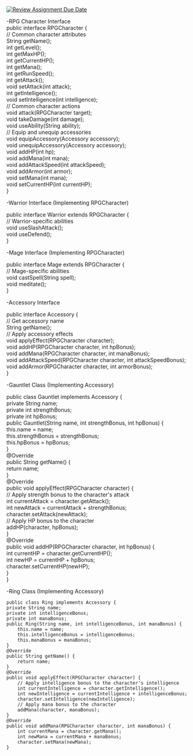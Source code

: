 [![Review Assignment Due Date](https://classroom.github.com/assets/deadline-readme-button-24ddc0f5d75046c5622901739e7c5dd533143b0c8e959d652212380cedb1ea36.svg)](https://classroom.github.com/a/DRqen68Y)

-RPG Character Interface                                                      
 public interface RPGCharacter {                                        
    // Common character attributes                                                              
    String getName();                                 
    int getLevel();                            
    int getMaxHP();                               
    int getCurrentHP();                           
    int getMana();                     
    int getRunSpeed();                                 
    int getAttack();                                
    void setAttack(int attack);                                  
    int getIntelligence();                                                        
    void setIntelligence(int intelligence);                                                      
    // Common character actions                                            
    void attack(RPGCharacter target);                                                       
    void takeDamage(int damage);                                              
    void useAbility(String ability);                                                            
    // Equip and unequip accessories                                        
    void equipAccessory(Accessory accessory);                                    
    void unequipAccessory(Accessory accessory);                       
    void addHP(int hp);      
    void addMana(int mana);                          
    void addAttackSpeed(int attackSpeed);                                  
    void addArmor(int armor);                              
    void setMana(int mana);                                
    void setCurrentHP(int currentHP);                          
  }                                          

 -Warrior Interface (Implementing RPGCharacter)
                             
  public interface Warrior extends RPGCharacter {                                     
    // Warrior-specific abilities                               
    void useSlashAttack();                                          
    void useDefend();                                              
  }                                                        
                                                                  
-Mage Interface (Implementing RPGCharacter)                                                                    
                                                                
public interface Mage extends RPGCharacter {                                                    
    // Mage-specific abilities                                      
    void castSpell(String spell);                                              
    void meditate();                                                            
  }                                                              
                                                        
 -Accessory Interface                                                  
                                                            
  public interface Accessory {                                          
    // Get accessory name                                                                  
    String getName();                                            
    // Apply accessory effects                                                        
    void applyEffect(RPGCharacter character);                                                        
    void addHP(RPGCharacter character, int hpBonus);                                                                      
    void addMana(RPGCharacter character, int manaBonus);                                                        
    void addAttackSpeed(RPGCharacter character, int attackSpeedBonus);                                                
    void addArmor(RPGCharacter character, int armorBonus);                                                        
  }                                                                                
                                                              
  -Gauntlet Class (Implementing Accessory)                                                                    
                                                                    
  public class Gauntlet implements Accessory {                                                
    private String name;                                                                  
    private int strengthBonus;                                                              
    private int hpBonus;                                                            
    public Gauntlet(String name, int strengthBonus, int hpBonus) {                                                                    
        this.name = name;                                                                                                  
        this.strengthBonus = strengthBonus;                                                                                      
        this.hpBonus = hpBonus;                                                                                        
    }                                                  
    @Override                                                                            
    public String getName() {                                                                                                  
        return name;                                                                                  
    }                                                                
    @Override                                                                            
    public void applyEffect(RPGCharacter character) {                                                                
        // Apply strength bonus to the character's attack                                                                                                                  
        int currentAttack = character.getAttack();                                                                                  
        int newAttack = currentAttack + strengthBonus;                                                                                                                
        character.setAttack(newAttack);                                                                              
        // Apply HP bonus to the character                                                            
        addHP(character, hpBonus);                                                        
    }                                                                      
    @Override                                                                              
    public void addHP(RPGCharacter character, int hpBonus) {                                                              
        int currentHP = character.getCurrentHP();                                                        
        int newHP = currentHP + hpBonus;                                                
        character.setCurrentHP(newHP);                                                      
    }                                                                              
  }                                                        
                                                          
  -Ring Class (Implementing Accessory)                                              
                                                              
    public class Ring implements Accessory {                                                        
    private String name;                                            
    private int intelligenceBonus;
    private int manaBonus;
    public Ring(String name, int intelligenceBonus, int manaBonus) {
        this.name = name;
        this.intelligenceBonus = intelligenceBonus;
        this.manaBonus = manaBonus;
    }
    @Override
    public String getName() {
        return name;
    }
    @Override
    public void applyEffect(RPGCharacter character) {
        // Apply intelligence bonus to the character's intelligence
        int currentIntelligence = character.getIntelligence();
        int newIntelligence = currentIntelligence + intelligenceBonus;
        character.setIntelligence(newIntelligence);
        // Apply mana bonus to the character
        addMana(character, manaBonus);
    }
    @Override
    public void addMana(RPGCharacter character, int manaBonus) {
        int currentMana = character.getMana();
        int newMana = currentMana + manaBonus;
        character.setMana(newMana);  
    }

    
